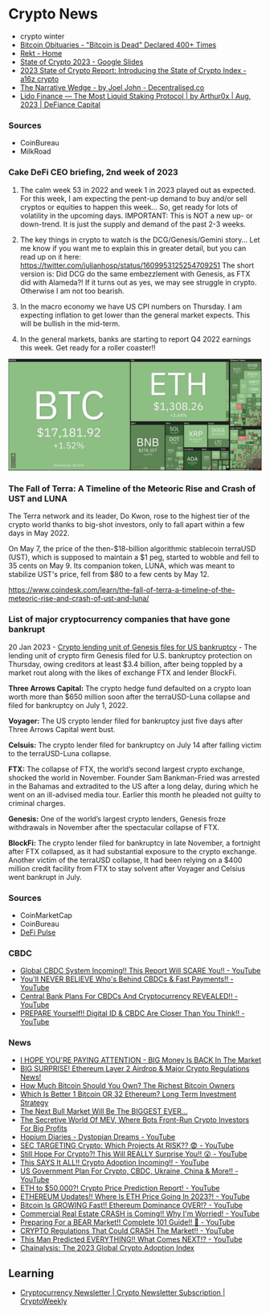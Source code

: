# Crypto News

- crypto winter
- [Bitcoin Obituaries - "Bitcoin is Dead" Declared 400+ Times](https://99bitcoins.com/bitcoin-obituaries/)
- [Rekt - Home](https://rekt.news/)
- [State of Crypto 2023 - Google Slides](https://docs.google.com/presentation/d/1_bRyqC8MVjeAmGpOtmhpJydHsxoWWU0wWKsacdx9ovM/edit)
- [2023 State of Crypto Report: Introducing the State of Crypto Index - a16z crypto](https://a16zcrypto.com/content/article/state-of-crypto-report-2023/)
- [The Narrative Wedge - by Joel John - Decentralised.co](https://www.decentralised.co/p/the-narrative-wedge)
- [Lido Finance — The Most Liquid Staking Protocol | by Arthur0x | Aug, 2023 | DeFiance Capital](https://writing.defiance.capital/lido-finance-the-most-liquid-staking-protocol-6033c01a94f2)

### Sources

- CoinBureau
- MilkRoad

### Cake DeFi CEO briefing, 2nd week of 2023

1. The calm week 53 in 2022 and week 1 in 2023 played out as expected. For this week, I am expecting the pent-up demand to buy and/or sell cryptos or equities to happen this week… So, get ready for lots of volatility in the upcoming days. IMPORTANT: This is NOT a new up- or down-trend. It is just the supply and demand of the past 2-3 weeks.

2. The key things in crypto to watch is the DCG/Genesis/Gemini story… Let me know if you want me to explain this in greater detail, but you can read up on it here: https://twitter.com/julianhosp/status/1609953125254709251 The short version is: Did DCG do the same embezzlement with Genesis, as FTX did with Alameda?! If it turns out as yes, we may see struggle in crypto. Otherwise I am not too bearish.

3. In the macro economy we have US CPI numbers on Thursday. I am expecting inflation to get lower than the general market expects. This will be bullish in the mid-term.

4. In the general markets, banks are starting to report Q4 2022 earnings this week. Get ready for a roller coaster!!

![image](../media/btc-image1.jpg)

### The Fall of Terra: A Timeline of the Meteoric Rise and Crash of UST and LUNA

The Terra network and its leader, Do Kwon, rose to the highest tier of the crypto world thanks to big-shot investors, only to fall apart within a few days in May 2022.

On May 7, the price of the then-$18-billion algorithmic stablecoin terraUSD (UST), which is supposed to maintain a $1 peg, started to wobble and fell to 35 cents on May 9. Its companion token, LUNA, which was meant to stabilize UST's price, fell from $80 to a few cents by May 12.

https://www.coindesk.com/learn/the-fall-of-terra-a-timeline-of-the-meteoric-rise-and-crash-of-ust-and-luna/

### List of major cryptocurrency companies that have gone bankrupt

20 Jan 2023 - [Crypto lending unit of Genesis files for US bankruptcy](https://www.livemint.com/companies/news/crypto-lending-unit-of-genesis-files-for-us-bankruptcy/amp-11674228914150.html)
    - The lending unit of crypto firm Genesis filed for U.S. bankruptcy protection on Thursday, owing creditors at least $3.4 billion, after being toppled by a market rout along with the likes of exchange FTX and lender BlockFi.

**Three Arrows Capital:** The crypto hedge fund defaulted on a crypto loan worth more than $650 million soon after the terraUSD-Luna collapse and filed for bankruptcy on July 1, 2022.

**Voyager:** The US crypto lender filed for bankruptcy just five days after Three Arrows Capital went bust.

**Celsuis:** The crypto lender filed for bankruptcy on July 14 after falling victim to the terraUSD-Luna collapse.

**FTX:** The collapse of FTX, the world’s second largest crypto exchange, shocked the world in November. Founder Sam Bankman-Fried was arrested in the Bahamas and extradited to the US after a long delay, during which he went on an ill-advised media tour. Earlier this month he pleaded not guilty to criminal charges.

**Genesis:** One of the world’s largest crypto lenders, Genesis froze withdrawals in November after the spectacular collapse of FTX.

**BlockFi:** The crypto lender filed for bankruptcy in late November, a fortnight after FTX collapsed, as it had substantial exposure to the crypto exchange. Another victim of the terraUSD collapse, It had been relying on a $400 million credit facility from FTX to stay solvent after Voyager and Celsius went bankrupt in July.

### Sources

- CoinMarketCap
- CoinBureau
- [DeFi Pulse](https://www.defipulse.com/)

### CBDC

- [Global CBDC System Incoming!! This Report Will SCARE You!! - YouTube](https://www.youtube.com/watch?v=5VPwG8hSbhw)
- [You'll NEVER BELIEVE Who's Behind CBDCs & Fast Payments!! - YouTube](https://www.youtube.com/watch?v=Z9Gg3R1EbGU)
- [Central Bank Plans For CBDCs And Cryptocurrency REVEALED!! - YouTube](https://www.youtube.com/watch?v=YhGMkPh2EpM)
- [PREPARE Yourself!! Digital ID & CBDC Are Closer Than You Think!! - YouTube](https://www.youtube.com/watch?v=-QYVbG-Ff7g)

### News

- [I HOPE YOU'RE PAYING ATTENTION - BIG Money Is BACK In The Market](https://www.youtube.com/watch?v=9-go6CV2Nws)
- [BIG SURPRISE! Ethereum Layer 2 Airdrop & Major Crypto Regulations News!](https://www.youtube.com/watch?v=M1twe6riV30)
- [How Much Bitcoin Should You Own? The Richest Bitcoin Owners](https://www.youtube.com/watch?v=MHHidZBAFRI)
- [Which Is Better 1 Bitcoin OR 32 Ethereum? Long Term Investment Strategy](https://www.youtube.com/watch?v=TX90g0s1ovg)
- [The Next Bull Market Will Be The BIGGEST EVER...](https://www.youtube.com/watch?v=iSKybRTYoyU)
- [The Secretive World Of MEV, Where Bots Front-Run Crypto Investors For Big Profits](https://www.forbes.com/sites/jeffkauflin/2022/10/11/the-secretive-world-of-mev-where-crypto-bots-scalp-investors-for-big-profits/?sh=b4e0e672d8dc)
- [Hopium Diaries - Dystopian Dreams - YouTube](https://www.youtube.com/watch?v=v1Z5BnBuFyE)
- [SEC TARGETING Crypto: Which Projects At RISK?? 😨 - YouTube](https://www.youtube.com/watch?v=uPBR3mn6wKU)
- [Still Hope For Crypto?! This Will REALLY Surprise You!! 😮 - YouTube](https://www.youtube.com/watch?v=65QgI_Kzq38)
- [This SAYS It ALL!! Crypto Adoption Incoming!! - YouTube](https://www.youtube.com/watch?v=J6-LCwPRJWo)
- [US Government Plan For Crypto, CBDC, Ukraine, China & More!! - YouTube](https://www.youtube.com/watch?v=nUyJ911jmL0)
- [ETH to $50,000?! Crypto Price Prediction Report! - YouTube](https://www.youtube.com/watch?v=PQsb5TX56QY)
- [ETHEREUM Updates!! Where Is ETH Price Going In 2023?! - YouTube](https://www.youtube.com/watch?v=FcT9AnkO6GY)
- [Bitcoin Is GROWING Fast!! Ethereum Dominance OVER!? - YouTube](https://www.youtube.com/watch?v=IyuwI5q7HwA)
- [Commercial Real Estate CRASH is Coming!! Why I'm Worried! - YouTube](https://www.youtube.com/watch?v=PziydUm1ees)
- [Preparing For a BEAR Market!! Complete 101 Guide!! 🐻 - YouTube](https://www.youtube.com/watch?v=Vbjb-mGSMXo)
- [CRYPTO Regulations That Could CRASH The Market!! - YouTube](https://www.youtube.com/watch?v=uFXYrrCr668)
- [This Man Predicted EVERYTHING!! What Comes NEXT!? - YouTube](https://www.youtube.com/watch?v=Avvv7c8xEok)
- [Chainalysis: The 2023 Global Crypto Adoption Index](https://www.chainalysis.com/blog/2023-global-crypto-adoption-index/)

## Learning

- [Cryptocurrency Newsletter | Crypto Newsletter Subscription | CryptoWeekly](https://cryptoweekly.co/newsletter)
